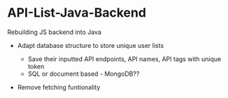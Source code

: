 # API-List-Java-Backend
Rebuilding JS backend into Java


- Adapt database structure to store unique user lists

  - Save their inputted API endpoints, API names, API tags with unique token
  - SQL or document based - MongoDB??

- Remove fetching funtionality
